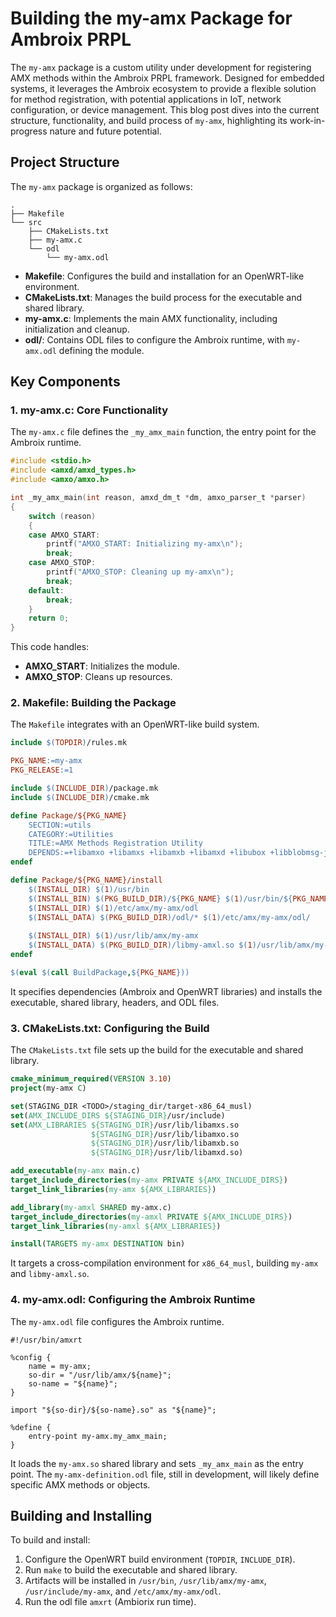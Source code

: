 # Building the my-amx Package for Ambroix PRPL

The `my-amx` package is a custom utility under development for registering AMX methods within the Ambroix PRPL framework. Designed for embedded systems, it leverages the Ambroix ecosystem to provide a flexible solution for method registration, with potential applications in IoT, network configuration, or device management. This blog post dives into the current structure, functionality, and build process of `my-amx`, highlighting its work-in-progress nature and future potential.

## Project Structure

The `my-amx` package is organized as follows:

```
.
├── Makefile
└── src
    ├── CMakeLists.txt
    ├── my-amx.c
    └── odl
        └── my-amx.odl
```

- **Makefile**: Configures the build and installation for an OpenWRT-like environment.
- **CMakeLists.txt**: Manages the build process for the executable and shared library.
- **my-amx.c**: Implements the main AMX functionality, including initialization and cleanup.
- **odl/**: Contains ODL files to configure the Ambroix runtime, with `my-amx.odl` defining the module.

## Key Components

### 1. **my-amx.c: Core Functionality**

The `my-amx.c` file defines the `_my_amx_main` function, the entry point for the Ambroix runtime.

```c
#include <stdio.h>
#include <amxd/amxd_types.h>
#include <amxo/amxo.h>

int _my_amx_main(int reason, amxd_dm_t *dm, amxo_parser_t *parser)
{
    switch (reason)
    {
    case AMXO_START:
        printf("AMXO_START: Initializing my-amx\n");
        break;
    case AMXO_STOP:
        printf("AMXO_STOP: Cleaning up my-amx\n");
        break;
    default:
        break;
    }
    return 0;
}
```

This code handles:
- **AMXO_START**: Initializes the module.
- **AMXO_STOP**: Cleans up resources.

### 2. **Makefile: Building the Package**

The `Makefile` integrates with an OpenWRT-like build system.

```makefile
include $(TOPDIR)/rules.mk

PKG_NAME:=my-amx
PKG_RELEASE:=1

include $(INCLUDE_DIR)/package.mk
include $(INCLUDE_DIR)/cmake.mk

define Package/${PKG_NAME}
	SECTION:=utils
	CATEGORY:=Utilities
	TITLE:=AMX Methods Registration Utility
	DEPENDS:=+libamxo +libamxs +libamxb +libamxd +libubox +libblobmsg-json +ubus
endef

define Package/${PKG_NAME}/install
	$(INSTALL_DIR) $(1)/usr/bin
	$(INSTALL_BIN) $(PKG_BUILD_DIR)/${PKG_NAME} $(1)/usr/bin/${PKG_NAME}
	$(INSTALL_DIR) $(1)/etc/amx/my-amx/odl
	$(INSTALL_DATA) $(PKG_BUILD_DIR)/odl/* $(1)/etc/amx/my-amx/odl/
	
	$(INSTALL_DIR) $(1)/usr/lib/amx/my-amx
	$(INSTALL_DATA) $(PKG_BUILD_DIR)/libmy-amxl.so $(1)/usr/lib/amx/my-amx/my-amx.so
endef

$(eval $(call BuildPackage,${PKG_NAME}))
```

It specifies dependencies (Ambroix and OpenWRT libraries) and installs the executable, shared library, headers, and ODL files.

### 3. **CMakeLists.txt: Configuring the Build**

The `CMakeLists.txt` file sets up the build for the executable and shared library.

```cmake
cmake_minimum_required(VERSION 3.10)
project(my-amx C)

set(STAGING_DIR <TODO>/staging_dir/target-x86_64_musl)
set(AMX_INCLUDE_DIRS ${STAGING_DIR}/usr/include)
set(AMX_LIBRARIES ${STAGING_DIR}/usr/lib/libamxs.so
                  ${STAGING_DIR}/usr/lib/libamxo.so
                  ${STAGING_DIR}/usr/lib/libamxb.so
                  ${STAGING_DIR}/usr/lib/libamxd.so)

add_executable(my-amx main.c)
target_include_directories(my-amx PRIVATE ${AMX_INCLUDE_DIRS})
target_link_libraries(my-amx ${AMX_LIBRARIES})

add_library(my-amxl SHARED my-amx.c)
target_include_directories(my-amxl PRIVATE ${AMX_INCLUDE_DIRS})
target_link_libraries(my-amxl ${AMX_LIBRARIES})

install(TARGETS my-amx DESTINATION bin)
```

It targets a cross-compilation environment for `x86_64_musl`, building `my-amx` and `libmy-amxl.so`.

### 4. **my-amx.odl: Configuring the Ambroix Runtime**

The `my-amx.odl` file configures the Ambroix runtime.

```odl
#!/usr/bin/amxrt

%config {
    name = my-amx;
    so-dir = "/usr/lib/amx/${name}";
    so-name = "${name}";
}

import "${so-dir}/${so-name}.so" as "${name}";

%define {
    entry-point my-amx.my_amx_main;
}
```

It loads the `my-amx.so` shared library and sets `_my_amx_main` as the entry point. The `my-amx-definition.odl` file, still in development, will likely define specific AMX methods or objects.

## Building and Installing

To build and install:
1. Configure the OpenWRT build environment (`TOPDIR`, `INCLUDE_DIR`).
2. Run `make` to build the executable and shared library.
3. Artifacts will be installed in `/usr/bin`, `/usr/lib/amx/my-amx`, `/usr/include/my-amx`, and `/etc/amx/my-amx/odl`.
4. Run the odl file `amxrt` (Ambiorix run time).

